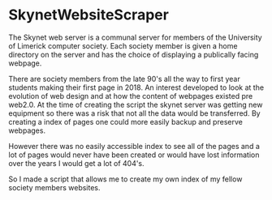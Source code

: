 # SkynetWebsiteScraper

The Skynet web server is a communal server for members of the University of Limerick
computer society. Each society member is given a home directory on the server and has the
choice of displaying a publically facing webpage.

There are society members from the late 90's all the way to first year students making their first page in 2018.
An interest developed to look at the evolution of web design and at how
the content of webpages existed pre web2.0. At the time of creating the script the skynet server was getting new equipment so there was a risk that not all the data would be transferred. By creating a index of pages one could more easily backup and preserve webpages.

However there was no easily accessible index to see all of the pages and a lot of pages would never have been created or would have lost information over the years I would get a lot of 404's.

So I made a script that allows me to create my own index of my fellow society members websites. 
